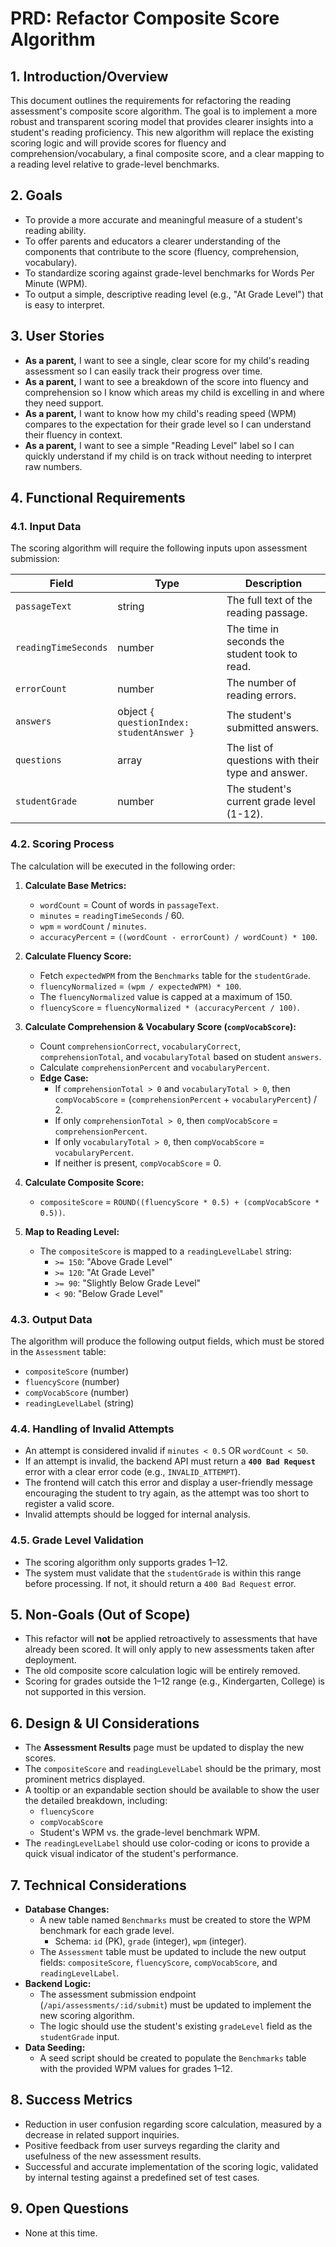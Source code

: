 # PRD: Refactor Composite Score Algorithm

## 1. Introduction/Overview

This document outlines the requirements for refactoring the reading assessment's composite score algorithm. The goal is to implement a more robust and transparent scoring model that provides clearer insights into a student's reading proficiency. This new algorithm will replace the existing scoring logic and will provide scores for fluency and comprehension/vocabulary, a final composite score, and a clear mapping to a reading level relative to grade-level benchmarks.

## 2. Goals

*   To provide a more accurate and meaningful measure of a student's reading ability.
*   To offer parents and educators a clearer understanding of the components that contribute to the score (fluency, comprehension, vocabulary).
*   To standardize scoring against grade-level benchmarks for Words Per Minute (WPM).
*   To output a simple, descriptive reading level (e.g., "At Grade Level") that is easy to interpret.

## 3. User Stories

*   **As a parent,** I want to see a single, clear score for my child's reading assessment so I can easily track their progress over time.
*   **As a parent,** I want to see a breakdown of the score into fluency and comprehension so I know which areas my child is excelling in and where they need support.
*   **As a parent,** I want to know how my child's reading speed (WPM) compares to the expectation for their grade level so I can understand their fluency in context.
*   **As a parent,** I want to see a simple "Reading Level" label so I can quickly understand if my child is on track without needing to interpret raw numbers.

## 4. Functional Requirements

### 4.1. Input Data

The scoring algorithm will require the following inputs upon assessment submission:

| Field                | Type                                       | Description                                      |
| -------------------- | ------------------------------------------ | ------------------------------------------------ |
| `passageText`        | string                                     | The full text of the reading passage.            |
| `readingTimeSeconds` | number                                     | The time in seconds the student took to read.    |
| `errorCount`         | number                                     | The number of reading errors.                    |
| `answers`            | object `{ questionIndex: studentAnswer }`  | The student's submitted answers.                 |
| `questions`          | array                                      | The list of questions with their type and answer.|
| `studentGrade`       | number                                     | The student's current grade level (1-12).        |

### 4.2. Scoring Process

The calculation will be executed in the following order:

1.  **Calculate Base Metrics:**
    *   `wordCount` = Count of words in `passageText`.
    *   `minutes` = `readingTimeSeconds` / 60.
    *   `wpm` = `wordCount` / `minutes`.
    *   `accuracyPercent` = `((wordCount - errorCount) / wordCount) * 100`.

2.  **Calculate Fluency Score:**
    *   Fetch `expectedWPM` from the `Benchmarks` table for the `studentGrade`.
    *   `fluencyNormalized` = `(wpm / expectedWPM) * 100`.
    *   The `fluencyNormalized` value is capped at a maximum of 150.
    *   `fluencyScore` = `fluencyNormalized * (accuracyPercent / 100)`.

3.  **Calculate Comprehension & Vocabulary Score (`compVocabScore`):**
    *   Count `comprehensionCorrect`, `vocabularyCorrect`, `comprehensionTotal`, and `vocabularyTotal` based on student `answers`.
    *   Calculate `comprehensionPercent` and `vocabularyPercent`.
    *   **Edge Case:**
        *   If `comprehensionTotal > 0` and `vocabularyTotal > 0`, then `compVocabScore` = (`comprehensionPercent` + `vocabularyPercent`) / 2.
        *   If only `comprehensionTotal > 0`, then `compVocabScore` = `comprehensionPercent`.
        *   If only `vocabularyTotal > 0`, then `compVocabScore` = `vocabularyPercent`.
        *   If neither is present, `compVocabScore` = 0.

4.  **Calculate Composite Score:**
    *   `compositeScore` = `ROUND((fluencyScore * 0.5) + (compVocabScore * 0.5))`.

5.  **Map to Reading Level:**
    *   The `compositeScore` is mapped to a `readingLevelLabel` string:
        *   `>= 150`: "Above Grade Level"
        *   `>= 120`: "At Grade Level"
        *   `>= 90`: "Slightly Below Grade Level"
        *   `< 90`: "Below Grade Level"

### 4.3. Output Data

The algorithm will produce the following output fields, which must be stored in the `Assessment` table:

*   `compositeScore` (number)
*   `fluencyScore` (number)
*   `compVocabScore` (number)
*   `readingLevelLabel` (string)

### 4.4. Handling of Invalid Attempts

*   An attempt is considered invalid if `minutes < 0.5` OR `wordCount < 50`.
*   If an attempt is invalid, the backend API must return a **`400 Bad Request`** error with a clear error code (e.g., `INVALID_ATTEMPT`).
*   The frontend will catch this error and display a user-friendly message encouraging the student to try again, as the attempt was too short to register a valid score.
*   Invalid attempts should be logged for internal analysis.

### 4.5. Grade Level Validation

*   The scoring algorithm only supports grades 1–12.
*   The system must validate that the `studentGrade` is within this range before processing. If not, it should return a `400 Bad Request` error.

## 5. Non-Goals (Out of Scope)

*   This refactor will **not** be applied retroactively to assessments that have already been scored. It will only apply to new assessments taken after deployment.
*   The old composite score calculation logic will be entirely removed.
*   Scoring for grades outside the 1–12 range (e.g., Kindergarten, College) is not supported in this version.

## 6. Design & UI Considerations

*   The **Assessment Results** page must be updated to display the new scores.
*   The `compositeScore` and `readingLevelLabel` should be the primary, most prominent metrics displayed.
*   A tooltip or an expandable section should be available to show the user the detailed breakdown, including:
    *   `fluencyScore`
    *   `compVocabScore`
    *   Student's WPM vs. the grade-level benchmark WPM.
*   The `readingLevelLabel` should use color-coding or icons to provide a quick visual indicator of the student's performance.

## 7. Technical Considerations

*   **Database Changes:**
    *   A new table named `Benchmarks` must be created to store the WPM benchmark for each grade level.
        *   Schema: `id` (PK), `grade` (integer), `wpm` (integer).
    *   The `Assessment` table must be updated to include the new output fields: `compositeScore`, `fluencyScore`, `compVocabScore`, and `readingLevelLabel`.
*   **Backend Logic:**
    *   The assessment submission endpoint (`/api/assessments/:id/submit`) must be updated to implement the new scoring algorithm.
    *   The logic should use the student's existing `gradeLevel` field as the `studentGrade` input.
*   **Data Seeding:**
    *   A seed script should be created to populate the `Benchmarks` table with the provided WPM values for grades 1–12.

## 8. Success Metrics

*   Reduction in user confusion regarding score calculation, measured by a decrease in related support inquiries.
*   Positive feedback from user surveys regarding the clarity and usefulness of the new assessment results.
*   Successful and accurate implementation of the scoring logic, validated by internal testing against a predefined set of test cases.

## 9. Open Questions

*   None at this time.
